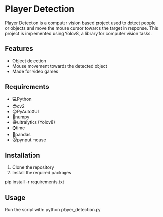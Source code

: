 # Player Detection
Player Detection is a computer vision based project used to detect people or objects and move the mouse cursor towards the target in response. This project is implemented using Yolov8, a library for computer vision tasks.

## Features
- Object detection
- Mouse movement towards the detected object
- Made for video games

## Requirements
- 💻Python 
- 😎cv2
- 😊PyAutoGUI
- 🔢numpy
- 😁ultralytics (Yolov8)
- ⌚time
- 🐼pandas
- 🐭pynput.mouse


## Installation
1. Clone the repository
2. Install the required packages

pip install -r requirements.txt

## Usage
Run the script with:
python player_detection.py
  

